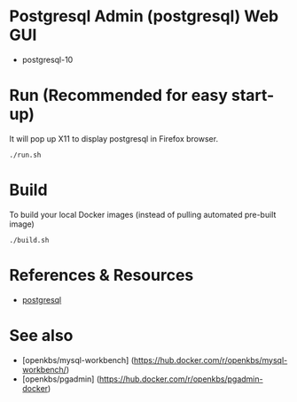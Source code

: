 # Postgresql Admin (postgresql) Web GUI
* postgresql-10

# Run (Recommended for easy start-up)
It will pop up X11 to display postgresql in Firefox browser.
```
./run.sh

```

# Build
To build your local Docker images (instead of pulling automated pre-built image)
```
./build.sh
```

# References & Resources
* [postgresql](https://www.postgresql.org/)

# See also
* [openkbs/mysql-workbench] (https://hub.docker.com/r/openkbs/mysql-workbench/)
* [openkbs/pgadmin] (https://hub.docker.com/r/openkbs/pgadmin-docker)
